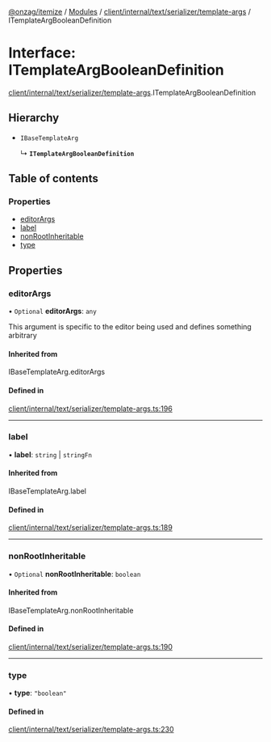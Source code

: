 [@onzag/itemize](../README.md) / [Modules](../modules.md) / [client/internal/text/serializer/template-args](../modules/client_internal_text_serializer_template_args.md) / ITemplateArgBooleanDefinition

# Interface: ITemplateArgBooleanDefinition

[client/internal/text/serializer/template-args](../modules/client_internal_text_serializer_template_args.md).ITemplateArgBooleanDefinition

## Hierarchy

- `IBaseTemplateArg`

  ↳ **`ITemplateArgBooleanDefinition`**

## Table of contents

### Properties

- [editorArgs](client_internal_text_serializer_template_args.ITemplateArgBooleanDefinition.md#editorargs)
- [label](client_internal_text_serializer_template_args.ITemplateArgBooleanDefinition.md#label)
- [nonRootInheritable](client_internal_text_serializer_template_args.ITemplateArgBooleanDefinition.md#nonrootinheritable)
- [type](client_internal_text_serializer_template_args.ITemplateArgBooleanDefinition.md#type)

## Properties

### editorArgs

• `Optional` **editorArgs**: `any`

This argument is specific to the editor being used
and defines something arbitrary

#### Inherited from

IBaseTemplateArg.editorArgs

#### Defined in

[client/internal/text/serializer/template-args.ts:196](https://github.com/onzag/itemize/blob/a24376ed/client/internal/text/serializer/template-args.ts#L196)

___

### label

• **label**: `string` \| `stringFn`

#### Inherited from

IBaseTemplateArg.label

#### Defined in

[client/internal/text/serializer/template-args.ts:189](https://github.com/onzag/itemize/blob/a24376ed/client/internal/text/serializer/template-args.ts#L189)

___

### nonRootInheritable

• `Optional` **nonRootInheritable**: `boolean`

#### Inherited from

IBaseTemplateArg.nonRootInheritable

#### Defined in

[client/internal/text/serializer/template-args.ts:190](https://github.com/onzag/itemize/blob/a24376ed/client/internal/text/serializer/template-args.ts#L190)

___

### type

• **type**: ``"boolean"``

#### Defined in

[client/internal/text/serializer/template-args.ts:230](https://github.com/onzag/itemize/blob/a24376ed/client/internal/text/serializer/template-args.ts#L230)
